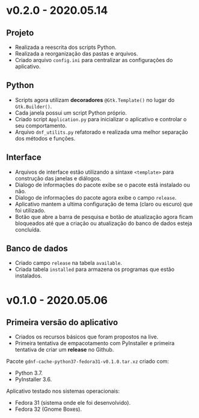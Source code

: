 # v0.2.0 - 2020.05.14

## Projeto

- Realizada a reescrita dos scripts Python.
- Realizada a reorganização das pastas e arquivos.
- Criado arquivo `config.ini` para centralizar as configurações do aplicativo. 

## Python

- Scripts agora utilizam **decoradores** `@Gtk.Template()` no lugar do `Gtk.Builder()`.
- Cada janela possui um script Python próprio.
- Criado script `Application.py` para inicializar o aplicativo e controlar o seu comportamento.
- Arquivo `dnf_utilits.py` refatorado e realizada uma melhor separação dos métodos e funções.

## Interface

- Arquivos de interface estão utilizando a sintaxe `<template>` para construção das janelas e diálogos.
- Dialogo de informações do pacote exibe se o pacote está instalado ou não.
- Dialogo de informações do pacote agora exibe o campo `release`.
- Aplicativo mantem a ultima configuração de tema (claro ou escuro) que foi utilizado.
- Botão que abre a barra de pesquisa e botão de atualização agora ficam bloqueados até que a criação ou atualização do banco de dados esteja concluída.

## Banco de dados

- Criado campo `release` na tabela `available`.
- Criada tabela `installed` para armazena os programas que estão instalados.

# v0.1.0 - 2020.05.06

## Primeira versão do aplicativo

- Criados os recursos básicos que foram propostos na live.
- Primeira tentativa de empacotamento com PyInstaller e primeira tentativa de criar um **release** no Github.

Pacote `gdnf-cache-python37-fedora31-v0.1.0.tar.xz` criado com:

- Python 3.7.
- PyInstaller 3.6.

Aplicativo testado nos sistemas operacionais:

- Fedora 31 (sistema onde ele foi desenvolvido).
- Fedora 32 (Gnome Boxes).